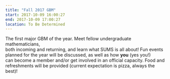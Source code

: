 ```yaml
---
title: "Fall 2017 GBM"
start: 2017-10-09 16:00:27
end: 2017-10-09 17:00:27
location: To Be Determined
---
```


<!---
Removed for now, since it shows the wrong date
![](/static/fa17/GBM3.png)
--->

The first major GBM of the year. Meet fellow undergraduate mathematicians,  
both incoming and returning, and learn what SUMS is all about! Fun events  
planned for the year will be discussed, as well as how __you__ (yes you!)  
can become a member and/or get involved in an official capacity. Food and    
refreshments will be provided (current expectation is pizza, always the  
best)!
